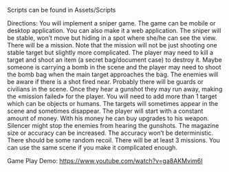 Scripts can be found in Assets/Scripts

Directions:
You will implement a sniper game. The game can be mobile or desktop application. You can
also make it a web application. The sniper will be stable, won’t move but hiding in a spot
where she/he can see the view. There will be a mission. Note that the mission will not be just
shooting one stable target but slightly more complicated. The player may need to kill a target
and shoot an item (a secret bag/document case) to destroy it. Maybe someone is carrying a
bomb in the scene and the player may need to shoot the bomb bag when the main target
approaches the bag. The enemies will be aware if there is a shot fired near. Probably there
will be guards or civilians in the scene. Once they hear a gunshot they may run away,
making the «mission failed» for the player. You will need to add more than 1 target which can
be objects or humans. The targets will sometimes appear in the scene and sometimes
disappear. The player will start with a constant amount of money. With his money he can buy
upgrades to his weapon. Silencer might stop the enemies from hearing the gunshots. The
magazine size or accuracy can be increased. The accuracy won’t be deterministic. There
should be some random recoil. There will be at least 3 missions. You can use the same
scene if you make it complicated enough.

Game Play Demo:
https://www.youtube.com/watch?v=ga8AKMvim6I
